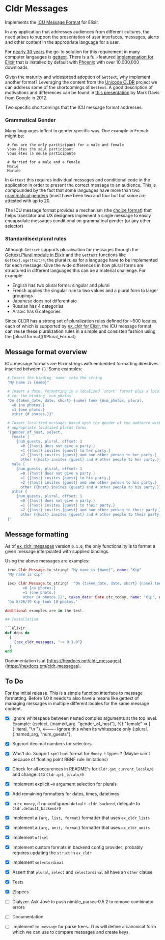 # Cldr Messages

Implements the [ICU Message Format](http://userguide.icu-project.org/formatparse/messages) for Elixir.

In any application that addresses audiences from different cultures, the need arises to support the presentation of user interfaces, messages, alerts and other content in the appropriate language for a user.

For [nearly 30 years](https://www.gnu.org/software/gettext/manual/gettext.html#gettext) the go-to solution for this requirement in many computer langauges is [gettext](https://www.gnu.org/software/gettext). There is a full-featured [implemenation for Elixir](https://hex.pm/packages/gettext) that is installed by default with [Phoenix]() with over 10,000,000 downloads.

Given the maturity and widespread adoption of `Gettext`, why implement another format? Leveraging the content from the [Unicode CLDR](https://cldr.unicode.com) project we can address some of the shortcomings of `Gettext`. A good description of motivations and differences can be found in [this presentation](https://docs.google.com/presentation/d/1ZyN8-0VXmod5hbHveq-M1AeQ61Ga3BmVuahZjbmbBxo/pub?start=false&loop=false&delayms=3000&slide=id.g1bc43a82_2_14) by Mark Davis from Google in 2012.

Two specific shortcomings that the ICU message format addresses:

### Grammatical Gender

Many languages inflect in gender specific way. One example in French might be:
```
 # You are the only pariticipant for a male and female
 Vous êtes the seul participant
 Vous êtes la seule participante

 # Married for a male and a female
 Marié
 Mariée
```
In `Gettext` this requires individual messages and conditional code in the application in order to present the correct message to an audience.  This is compounded by the fact that some languages have more than two g[rammatical genders](https://en.wikipedia.org/wiki/Grammatical_gender) (most have been two and four but but some are attested with up to 20.

The ICU message format provides a mechanism (the [choice format](#Choice_format)) that helps translator and UX designers implement a single message to easily encapsulate messages conditional on grammatical gender (or any other selector)

### Standardised plural rules

Although `Gettext` supports pluralisation for messages through the [Gettext.Plural module in Elixir](https://hexdocs.pm/gettext/Gettext.Plural.html) and the `Gettext` functions like `Gettext.ngettext/4`, the plural rules for a language have to be implemented for each message. Give the wide differences in how plural forms are structured in different languages this can be a material challenge.  For example:

* English has two plural forms: singular and plural
* French applies the singular rule to two values and a plural form to larger groupings
* Japanese does not differentiate
* Russian has 4 categories
* Arabic has 6 categories

Since CLDR has a strong set of pluralization rules defined for ~500 locales, each of which is supported by [ex_cldr for Elixir](https://hex.pm/ex_cldr), the ICU message format can reuse these pluralization rules in a simple and consisten fashion using the [plural format]{#Plural_Format}

## Message format overview

ICU message formats are Elixir strings with embedded formatting directives inserted between `{}`. Some examples:

```elixir
 # Insert the binding `name` into the string
 "My name is {name}"

 # Insert a date, formatting in a localized `short` format plus a localized plural form
 # for the binding `num_photos`
 "On {taken_date, date, short} {name} took {num_photos, plural,
   =0 {no photos.}
   =1 {one photo.}
   other {# photos.}}"

 # Insert localized messages based upon the gender of the audience with
 # appropriate localized plural forms
 "{gender_of_host, select,
   female {
     {num_guests, plural, offset: 1
       =0 {{host} does not give a party.}
       =1 {{host} invites {guest} to her party.}
       =2 {{host} invites {guest} and one other person to her party.}
       other {{host} invites {guest} and # other people to her party.}}}
   male {
     {num_guests, plural, offset: 1
       =0 {{host} does not give a party.}
       =1 {{host} invites {guest} to his party.}
       =2 {{host} invites {guest} and one other person to his party.}
       other {{host} invites {guest} and # other people to his party.}}}
   other {
     {num_guests, plural, offset: 1
       =0 {{host} does not give a party.}
       =1 {{host} invites {guest} to their party.}
       =2 {{host} invites {guest} and one other person to their party.}
       other {{host} invites {guest} and # other people to their party.}}}
 }"
```

## Message formatting

As of [ex_cldr_messages](https://hex.pm/packages/ex_cldr_messages) version `0.1.0`, the only functionality is to format a given message interpolated with supplied bindings.

Using the above messages are examples:

```elixir
 iex> Cldr.Message.to_string! "My name is {name}", name: "Kip"
 "My name is Kip"

 iex> Cldr.Message.to_string!  "On {taken_date, date, short} {name} took {num_photos, plural,
        =0 {no photos.}
        =1 {one photo.}
        other {# photos.}}", taken_date: Date.utc_today, name: "Kip", num_photos: 10
 "On 8/26/19 Kip took 10 photos."

Additional examples are in the test.

## Installation

```elixir
def deps do
  [
    {:ex_cldr_messages, "~> 0.1.0"}
  ]
end
```

Documentation is at [https://hexdocs.pm/cldr_messages](https://hexdocs.pm/cldr_messages).

## To Do

For the initial release. This is a simple function interface to message formatting. Before 1.0 it needs to also have a means like gettext of managing messages in multiple different locales for the same message content.

* [X] Ignore whitespace between nested complex arguments at the top level. Example:
  {:select, {:named_arg, "gender_of_host"},
    %{
      "female" => [
        {:literal, "\n    "},  <---- Ignore this when its whitespace only
        {:plural, {:named_arg, "num_guests"},

* [X] Support decimal numbers for selectors
* [X] Won't do. Support `spellout` format for `Money.t` types ? (Maybe can't because of floating point RBNF rule limitations)
* [X] Check for all occurences in README's for `Cldr.get_current_locale/0` and change it to `Cldr.get_locale/0`
* [X] Implement explicit `=0` argument selection for plurals
* [X] Add remaining formatters for dates, times, datetimes
* [X] In `ex_money`, if no configured `default_cldr_backend`, delegate to `Cldr.default_backend/0`
* [X] Implement a `{arg, list, format}` formatter that uses `ex_cldr_lists`
* [X] Implement a `{arg, unit, format}` formatter that uses `ex_cldr_units`
* [X] Implement `offset`
* [X] Implement custom formats in backend config provider; probably requires updating the `struct` in `ex_cldr`
* [X] Implement `selectordinal`
* [X] Assert that `plural`, `select` and `selectordinal` all have an `other` clause
* [X] Tests
* [X] @specs
* [ ] Dialyzer. Ask José to push nimble_parsec 0.5.2 to remove combinator errors
* [ ] Documentation
* [ ] Implement `to_message` for parse trees.  This will define a canonical form which we can use to compare messages and create keys.
